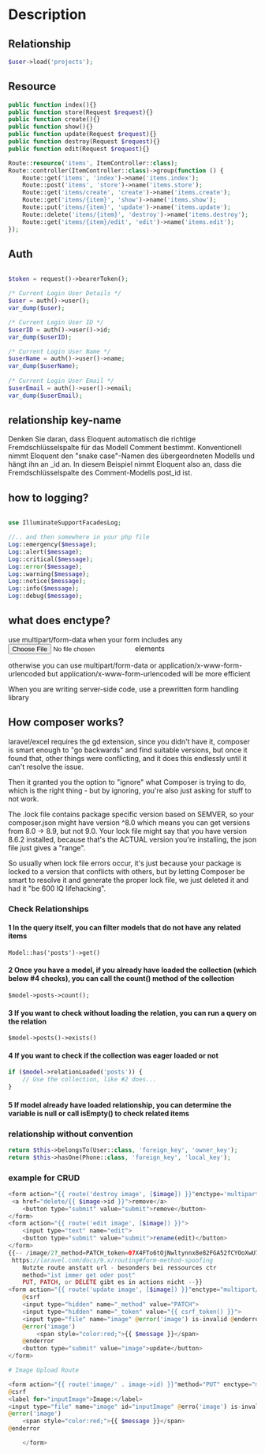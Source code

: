 # Description

## Relationship

```php
$user->load('projects');
```

## Resource

```php
public function index(){}
public function store(Request $request){}
public function create(){}
public function show(){}
public function update(Request $request){}
public function destroy(Request $request){}
public function edit(Request $request){}

Route::resource('items', ItemController::class);
Route::controller(ItemController::class)->group(function () {
    Route::get('items', 'index')->name('items.index');
    Route::post('items', 'store')->name('items.store');
    Route::get('items/create', 'create')->name('items.create');
    Route::get('items/{item}', 'show')->name('items.show');
    Route::put('items/{item}', 'update')->name('items.update');
    Route::delete('items/{item}', 'destroy')->name('items.destroy');
    Route::get('items/{item}/edit', 'edit')->name('items.edit');
});
```

## Auth

```php

$token = request()->bearerToken();

/* Current Login User Details */
$user = auth()->user();
var_dump($user);

/* Current Login User ID */
$userID = auth()->user()->id; 
var_dump($userID);

/* Current Login User Name */
$userName = auth()->user()->name; 
var_dump($userName);
 
/* Current Login User Email */
$userEmail = auth()->user()->email; 
var_dump($userEmail);
```

## relationship key-name

Denken Sie daran, dass Eloquent automatisch die richtige Fremdschlüsselspalte für das Modell Comment bestimmt. Konventionell nimmt Eloquent den "snake case"-Namen des übergeordneten Modells und hängt ihn an _id an. In diesem Beispiel nimmt Eloquent also an, dass die Fremdschlüsselspalte des Comment-Modells post_id ist.

## how to logging?

```php

use IlluminateSupportFacadesLog;

//.. and then somewhere in your php file
Log::emergency($message);
Log::alert($message);
Log::critical($message);
Log::error($message);
Log::warning($message);
Log::notice($message);
Log::info($message);
Log::debug($message);
```

## what does enctype?

use multipart/form-data when your form includes any <input type="file"> elements

otherwise you can use multipart/form-data or application/x-www-form-urlencoded but application/x-www-form-urlencoded will be more efficient

When you are writing server-side code, use a prewritten form handling library

## How composer works?

laravel/excel requires the gd extension, since you didn't have it, composer is smart enough to "go backwards" and find suitable versions, but once it found that, other things were conflicting, and it does this endlessly until it can't resolve the issue.

Then it granted you the option to "ignore" what Composer is trying to do, which is the right thing - but by ignoring, you're also just asking for stuff to not work.

The .lock file contains package specific version based on SEMVER, so your composer.json might have version ^8.0 which means you can get versions from 8.0 -> 8.9, but not 9.0.
Your lock file might say that you have version 8.6.2 installed, because that's the ACTUAL version you're installing, the json file just gives a "range".

So usually when lock file errors occur, it's just because your package is locked to a version that conflicts with others, but by letting Composer be smart to resolve it and generate the proper lock file, we just deleted it and had it "be 600 IQ lifehacking".

### Check Relationships

#### 1 In the query itself, you can filter models that do not have any related items

```code
Model::has('posts')->get()
```

#### 2 Once you have a model, if you already have loaded the collection (which below #4 checks), you can call the count() method of the collection

``` code
$model->posts->count();
```

#### 3 If you want to check without loading the relation, you can run a query on the relation

```code
$model->posts()->exists()
```

#### 4 If you want to check if the collection was eager loaded or not

```php
if ($model->relationLoaded('posts')) {
    // Use the collection, like #2 does...
}
```

#### 5 If model already have loaded relationship, you can determine the variable is null or call isEmpty() to check related items

### relationship without convention

```php
return $this->belongsTo(User::class, 'foreign_key', 'owner_key');
return $this->hasOne(Phone::class, 'foreign_key', 'local_key');
```

### example for CRUD

```php
<form action="{{ route('destroy image', [$image]) }}"enctype='multipart/form-data' @csrf 
 <a href="delete/{{ $image->id }}">remove</a>
    <button type="submit" value="submit">remove</button>
</form>
<form action="{{ route('edit image', [$image]) }}">
    <input type="text" name="edit">
    <button type="submit" value="submit">rename(edit)</button>
</form>
{{-- /image/2?_method=PATCH_token=07X4FTo6tOjNwltynnx8e82FGA52fCYOoXwU79v1&image= 
 https://laravel.com/docs/9.x/routing#form-method-spoofing
    Nutzte route anstatt url - besonders bei ressources ctr
    method="ist immer get oder post"
    PUT, PATCH, or DELETE gibt es in actions nicht --}}
<form action="{{ route('update image', [$image]) }}"enctype="multipart/form-data">
    @csrf
    <input type="hidden" name="_method" value="PATCH">
    <input type="hidden" name="_token" value="{{ csrf_token() }}">
    <input type="file" name="image" @error('image') is-invalid @enderror>
    @error('image')
        <span style="color:red;">{{ $message }}</span>
    @enderror
    <button type="submit" value="image">update</button>
</form>

# Image Upload Route

<form action="{{ route('image/' . image->id) }}"method="PUT" enctype="multipart/form-data">
@csrf
<label for="inputImage">Image:</label>
<input type="file" name="image" id="inputImage" @erro('image') is-invalid @enderror>
@error('image')
    <span style="color:red;">{{ $message }}</span>
@enderror

    </form>
```
